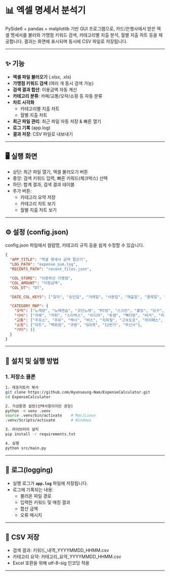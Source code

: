 # 📊 엑셀 명세서 분석기

PySide6 + pandas + matplotlib 기반 GUI 프로그램으로, 카드/은행사에서 받은 엑셀 명세서를 불러와
가맹점 키워드 검색, 카테고리별 지출 분석, 월별 지출 차트 등을 제공합니다.
결과는 화면에 표시되며 동시에 CSV 파일로 저장됩니다.

---

## ✨ 기능
- **엑셀 파일 불러오기** (.xlsx, .xls)
- **가맹점 키워드 검색** (여러 개 동시 검색 가능)
- **검색 결과 합산**: 이용금액 자동 계산
- **카테고리 분류**: 카페/교통/오락/쇼핑 등 자동 분류
- **차트 시각화**
  - 카테고리별 지출 차트
  - 월별 지출 차트
- **최근 파일 관리**: 최근 파일 자동 저장 & 빠른 열기
- **로그 기록** (app.log)
- **결과 저장**: CSV 파일로 내보내기

---

## 🖥️ 실행 화면
- 상단: 최근 파일 열기, 엑셀 불러오기 버튼
- 중앙: 검색 키워드 입력, 빠른 키워드(체크박스) 선택
- 하단: 합계 결과, 검색 결과 테이블
- 추가 버튼:
  - 카테고리 요약 저장
  - 카테고리 차트 보기
  - 월별 지출 차트 보기

---

## ⚙️ 설정 (config.json)

config.json 파일에서 컬럼명, 카테고리 규칙 등을 쉽게 수정할 수 있습니다.
```json
{
  "APP_TITLE": "엑셀 명세서 금액 합산기",
  "LOG_PATH": "expense_sum.log",
  "RECENTS_PATH": "recent_files.json",

  "COL_STORE": "이용하신 가맹점",
  "COL_AMOUNT": "이용금액",
  "COL_DT": "DT",

  "DATE_COL_KEYS": ["일자", "승인일", "거래일", "사용일", "매출일", "결제일", "작성일"],

  "CATEGORY_MAP": {
    "오락": ["노래방", "노래연습", "코인노래", "PC방", "스크린", "볼링", "당구", "탁구"],
    "식비": ["카페", "커피", "스타벅스", "이디야", "투썸", "빽다방", "버거", "치킨", "KFC", "맥도날드", "피자", "이마트24", "GS25", "CU", "편의점"],
    "교통": ["주유소", "주유", "택시", "버스", "지하철", "고속도로", "하이패스", "SRT", "KTX", "ITX", "항공"],
    "쇼핑": ["마트", "백화점", "쿠팡", "G마켓", "11번가", "무신사"],
    "기타": []
  }
}
```

---

## 🚀 설치 및 실행 방법

### 1. 저장소 클론
```bash
1. 레포지토리 복사
git clone https://github.com/Hyunseung-Nam/ExpenseCalculator.git
cd ExpenseCalculator

2. 가상환경 설정(선택사항이지만 권장)
python -m venv .venv
source .venv/bin/activate    # Mac/Linux
.venv/Scripts/activate       # Windows

3. 라이브러리 설치
pip install -r requirements.txt

4. 실행
python src/main.py
```

---

## 📝 로그(logging)

- 실행 로그가 **`app.log`** 파일에 저장됩니다.    
- 로그에 기록되는 내용:  
  - 불러온 파일 경로
  - 입력한 키워드 및 매칭 결과  
  - 합산 금액  
  - 오류 메시지

---

## 💾 CSV 저장
- 검색 결과: 키워드_내역_YYYYMMDD_HHMM.csv
- 카테고리 요약: 카테고리_요약_YYYYMMDD_HHMM.csv
- Excel 호환을 위해 utf-8-sig 인코딩 적용

---
